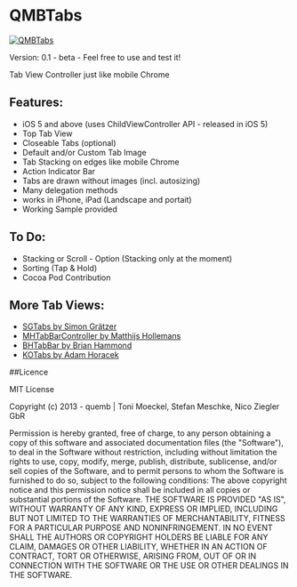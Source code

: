 QMBTabs
=======

<a target="_blank" href="http://d.pr/i/eXIu">
<img style="position: relative; width: auto; margin: 0;" src="http://d.pr/i/eXIu+" alt="QMBTabs"/>
</a>

Version: 0.1 - beta - Feel free to use and test it!

Tab View Controller just like mobile Chrome

## Features:
- iOS 5 and above (uses ChildViewController API - released in iOS 5)
- Top Tab View
- Closeable Tabs (optional)
- Default and/or Custom Tab Image
- Tab Stacking on edges like mobile Chrome
- Action Indicator Bar
- Tabs are drawn without images (incl. autosizing)
- Many delegation methods
- works in iPhone, iPad (Landscape and portait)
- Working Sample provided

## To Do:
- Stacking or Scroll - Option (Stacking only at the moment)
- Sorting (Tap & Hold)
- Cocoa Pod Contribution

## More Tab Views:
* [SGTabs by Simon Grätzer](https://github.com/graetzer/SGTabs "SGTabs by Simon Grätzer")
* [MHTabBarController by Matthijs Hollemans](https://github.com/hollance/MHTabBarController "MHTabBarController by Matthijs Hollemans")
* [BHTabBar by Brian Hammond](https://github.com/fictorial/BHTabBar "BHTabBar by Brian Hammond")
* [KOTabs by Adam Horacek](https://github.com/adamhoracek/KOTabs "KOTabs by Adam Horacek")

##Licence

MIT License

Copyright (c) 2013 - quemb | Toni Moeckel, Stefan Meschke, Nico Ziegler GbR

Permission is hereby granted, free of charge, to any person obtaining a copy of this software and associated documentation files (the "Software"), to deal in the Software without restriction, including without limitation the rights to use, copy, modify, merge, publish, distribute, sublicense, and/or sell copies of the Software, and to permit persons to whom the Software is furnished to do so, subject to the following conditions:
The above copyright notice and this permission notice shall be included in all copies or substantial portions of the Software.
THE SOFTWARE IS PROVIDED "AS IS", WITHOUT WARRANTY OF ANY KIND, EXPRESS OR IMPLIED, INCLUDING BUT NOT LIMITED TO THE WARRANTIES OF MERCHANTABILITY, FITNESS FOR A PARTICULAR PURPOSE AND NONINFRINGEMENT. IN NO EVENT SHALL THE AUTHORS OR COPYRIGHT HOLDERS BE LIABLE FOR ANY CLAIM, DAMAGES OR OTHER LIABILITY, WHETHER IN AN ACTION OF CONTRACT, TORT OR OTHERWISE, ARISING FROM, OUT OF OR IN CONNECTION WITH THE SOFTWARE OR THE USE OR OTHER DEALINGS IN THE SOFTWARE.
